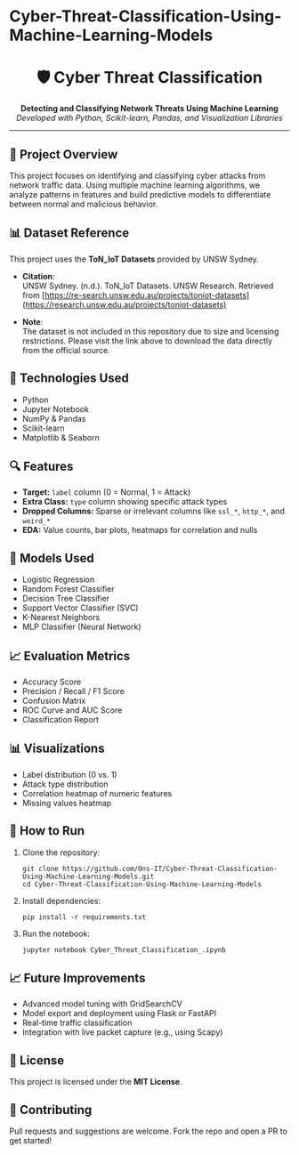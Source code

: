 # Cyber-Threat-Classification-Using-Machine-Learning-Models
<h1 align="center">🛡️ Cyber Threat Classification</h1>
<p align="center">
  <b>Detecting and Classifying Network Threats Using Machine Learning</b><br>
  <i>Developed with Python, Scikit-learn, Pandas, and Visualization Libraries</i>
</p>

<hr>

<h2>📌 Project Overview</h2>
<p>
  This project focuses on identifying and classifying cyber attacks from network traffic data. Using multiple machine learning algorithms, we analyze patterns in features and build predictive models to differentiate between normal and malicious behavior.
</p>

<h2>📊 Dataset Reference</h2>

This project uses the **ToN_IoT Datasets** provided by UNSW Sydney.

- **Citation**:  
  UNSW Sydney. (n.d.). ToN_IoT Datasets. UNSW Research. Retrieved from [https://re-search.unsw.edu.au/projects/toniot-datasets](https://research.unsw.edu.au/projects/toniot-datasets)

- **Note**:  
  The dataset is not included in this repository due to size and licensing restrictions. Please visit the link above to download the data directly from the official source.


<h2>🧠 Technologies Used</h2>
<ul>
  <li>Python</li>
  <li>Jupyter Notebook</li>
  <li>NumPy & Pandas</li>
  <li>Scikit-learn</li>
  <li>Matplotlib & Seaborn</li>
</ul>



<h2>🔍 Features</h2>
<ul>
  <li><b>Target:</b> <code>label</code> column (0 = Normal, 1 = Attack)</li>
  <li><b>Extra Class:</b> <code>type</code> column showing specific attack types</li>
  <li><b>Dropped Columns:</b> Sparse or irrelevant columns like <code>ssl_*</code>, <code>http_*</code>, and <code>weird_*</code></li>
  <li><b>EDA:</b> Value counts, bar plots, heatmaps for correlation and nulls</li>
</ul>

<h2>🧪 Models Used</h2>
<ul>
  <li>Logistic Regression</li>
  <li>Random Forest Classifier</li>
  <li>Decision Tree Classifier</li>
  <li>Support Vector Classifier (SVC)</li>
  <li>K-Nearest Neighbors</li>
  <li>MLP Classifier (Neural Network)</li>
</ul>

<h2>📈 Evaluation Metrics</h2>
<ul>
  <li>Accuracy Score</li>
  <li>Precision / Recall / F1 Score</li>
  <li>Confusion Matrix</li>
  <li>ROC Curve and AUC Score</li>
  <li>Classification Report</li>
</ul>

<h2>📊 Visualizations</h2>
<ul>
  <li>Label distribution (0 vs. 1)</li>
  <li>Attack type distribution</li>
  <li>Correlation heatmap of numeric features</li>
  <li>Missing values heatmap</li>
</ul>

<h2>🚀 How to Run</h2>

<ol>
  <li>Clone the repository:</li>
  <pre><code>git clone https://github.com/Ons-IT/Cyber-Threat-Classification-Using-Machine-Learning-Models.git
cd Cyber-Threat-Classification-Using-Machine-Learning-Models</code></pre>

  <li>Install dependencies:</li>
  <pre><code>pip install -r requirements.txt</code></pre>

  <li>Run the notebook:</li>
  <pre><code>jupyter notebook Cyber_Threat_Classification_.ipynb</code></pre>
</ol>

<h2>📈 Future Improvements</h2>
<ul>
  <li>Advanced model tuning with GridSearchCV</li>
  <li>Model export and deployment using Flask or FastAPI</li>
  <li>Real-time traffic classification</li>
  <li>Integration with live packet capture (e.g., using Scapy)</li>
</ul>

<h2>📜 License</h2>
<p>This project is licensed under the <b>MIT License</b>.</p>

<h2>🤝 Contributing</h2>
<p>Pull requests and suggestions are welcome. Fork the repo and open a PR to get started!</p>
